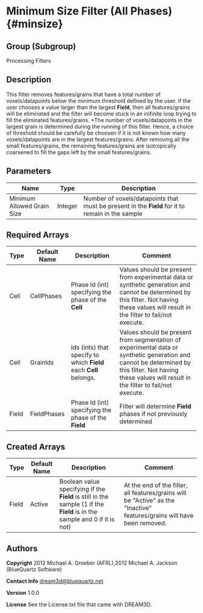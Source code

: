 Minimum Size Filter (All Phases) {#minsize}
======

## Group (Subgroup) ##
Processing Filters

## Description ##
This filter removes features/grains that have a total number of voxels/datapoints below the minimum threshold defined by the user. If the user chooses a
value larger than the largest **Field**, then all features/grains will be eliminated and the filter will become stuck in an inifinite loop trying to 
fill the eliminated features/grains. 
*The number of voxels/datapoints in the largest grain is determined during the running of this filter. Hence, a choice of threshold should be carefully be choosen
if it is not known how many voxels/datapoints are in the largest features/grains.
After removing all the small features/grains, the remaining features/grains are isotropically coarsened to fill the gaps left by the small features/grains.

## Parameters ##

| Name | Type | Description |
|------|------|-------------|
| Minimum Allowed Grain Size | Integer | Number of voxels/datapoints that must be present in the **Field** for it to remain in the sample |

## Required Arrays ##

| Type | Default Name | Description | Comment |
|------|--------------|-------------|---------|
| Cell | CellPhases | Phase Id (int) specifying the phase of the **Cell** | Values should be present from experimental data or synthetic generation and cannot be determined by this filter. Not having these values will result in the filter to fail/not execute. |
| Cell | GrainIds | Ids (ints) that specify to which **Field** each **Cell** belongs. | Values should be present from segmentation of experimental data or synthetic generation and cannot be determined by this filter. Not having these values will result in the filter to fail/not execute. |
| Field | FieldPhases | Phase Id (int) specifying the phase of the **Field** | Filter will determine **Field** phases if not previously determined |

## Created Arrays ##

| Type | Default Name | Description | Comment |
|------|--------------|-------------|---------|
| Field | Active | Boolean value specifying if the **Field** is still in the sample (1 if the **Field** is in the sample and 0 if it is not) | At the end of the filter, all features/grains will be "Active" as the "Inactive" features/grains will have been removed.  |

## Authors ##

**Copyright** 2012 Michael A. Groeber (AFRL),2012 Michael A. Jackson (BlueQuartz Software)

**Contact Info** dream3d@bluequartz.net

**Version** 1.0.0

**License**  See the License.txt file that came with DREAM3D.



